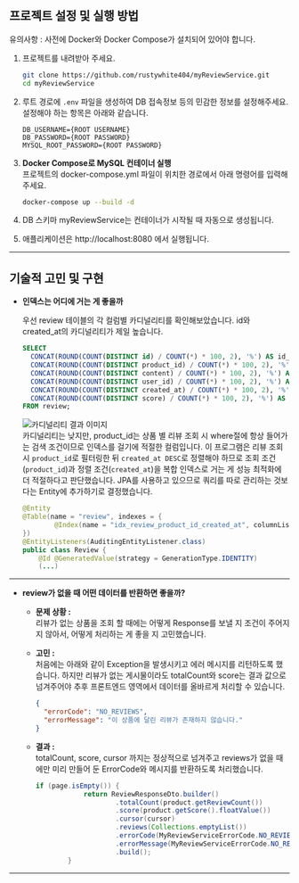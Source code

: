 ## 프로젝트 설정 및 실행 방법
유의사항 : 사전에 Docker와 Docker Compose가 설치되어 있어야 합니다.  

1. 프로젝트를 내려받아 주세요. 
   ```bash
   git clone https://github.com/rustywhite404/myReviewService.git
   cd myReviewService  
   
2. 루트 경로에 `.env` 파일을 생성하여 DB 접속정보 등의 민감한 정보를 설정해주세요.  
설정해야 하는 항목은 아래와 같습니다.  
   ```env
   DB_USERNAME={ROOT USERNAME}
   DB_PASSWORD={ROOT PASSWORD}
   MYSQL_ROOT_PASSWORD={ROOT PASSWORD}

3. **Docker Compose로 MySQL 컨테이너 실행**  
프로젝트의 docker-compose.yml 파일이 위치한 경로에서 아래 명령어를 입력해주세요. 
   ```bash
   docker-compose up --build -d

3. DB 스키마 myReviewService는 컨테이너가 시작될 때 자동으로 생성됩니다.   
 
4. 애플리케이션은 http://localhost:8080 에서 실행됩니다. 

---

## 기술적 고민 및 구현  

- **인덱스는 어디에 거는 게 좋을까**  

  우선 review 테이블의 각 컬럼별 카디널리티를 확인해보았습니다. id와 created_at의 카디널리티가 제일 높습니다. 

    ```sql
    SELECT
      CONCAT(ROUND(COUNT(DISTINCT id) / COUNT(*) * 100, 2), '%') AS id_cardinality,
      CONCAT(ROUND(COUNT(DISTINCT product_id) / COUNT(*) * 100, 2), '%') AS product_id_cardinality,
      CONCAT(ROUND(COUNT(DISTINCT content) / COUNT(*) * 100, 2), '%') AS content_cardinality,
      CONCAT(ROUND(COUNT(DISTINCT user_id) / COUNT(*) * 100, 2), '%') AS user_id_cardinality,
      CONCAT(ROUND(COUNT(DISTINCT created_at) / COUNT(*) * 100, 2), '%') AS created_at_cardinality,
      CONCAT(ROUND(COUNT(DISTINCT score) / COUNT(*) * 100, 2), '%') AS score_cardinality
    FROM review;
    ```

  ![카디널리티 결과 이미지](https://i.imgur.com/V17dBEi.png)  
  카디널리티는 낮지만, product_id는 상품 별 리뷰 조회 시 where절에 항상 들어가는 검색 조건이므로 인덱스를 걸기에 적절한 컬럼입니다. 
  이 프로그램은 리뷰 조회 시 `product_id`로 필터링한 뒤 `created_at DESC`로 정렬해야 하므로 조회 조건(`product_id`)과 정렬 조건(`created_at`)을 복합 인덱스로 거는 게 성능 최적화에 더 적절하다고 판단했습니다. JPA를 사용하고 있으므로 쿼리를 따로 관리하는 것보다는 Entity에 추가하기로 결정했습니다.

    ```java
    @Entity
    @Table(name = "review", indexes = {
            @Index(name = "idx_review_product_id_created_at", columnList = "product_id, created_at DESC")
    })
    @EntityListeners(AuditingEntityListener.class)
    public class Review {
        @Id @GeneratedValue(strategy = GenerationType.IDENTITY)
        (...) 
    ```

---
- **review가 없을 때 어떤 데이터를 반환하면 좋을까?**  
   - **문제 상황 :**  
   리뷰가 없는 상품을 조회 할 때에는 어떻게 Response를 보낼 지 조건이 주어지지 않아서, 어떻게 처리하는 게 좋을 지 고민했습니다.
   - **고민 :**  
   처음에는 아래와 같이 Exception을 발생시키고 에러 메시지를 리턴하도록 했습니다.
     하지만 리뷰가 없는 게시물이라도 totalCount와 score는 결과 값으로 넘겨주어야 추후 프론트엔드 영역에서 데이터를 올바르게 처리할 수 있습니다.
       ```json  
       {
         "errorCode": "NO_REVIEWS",
         "errorMessage": "이 상품에 달린 리뷰가 존재하지 않습니다."
       }
       ```

   - **결과 :**  
   totalCount, score, cursor 까지는 정상적으로 넘겨주고 reviews가 없을 때에만 미리 만들어 둔 ErrorCode와 메시지를 반환하도록 처리했습니다.

       ```java
       if (page.isEmpty()) {
                   return ReviewResponseDto.builder()
                           .totalCount(product.getReviewCount())
                           .score(product.getScore().floatValue())
                           .cursor(cursor)
                           .reviews(Collections.emptyList())
                           .errorCode(MyReviewServiceErrorCode.NO_REVIEWS)
                           .errorMessage(MyReviewServiceErrorCode.NO_REVIEWS.getMessage())
                           .build();
               }
       ```  
     
---

